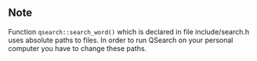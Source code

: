 ## Note
Function `qsearch::search_word()` which is declared in file include/search.h uses absolute paths to files. In order to run
QSearch on your personal computer you have to change these paths.
